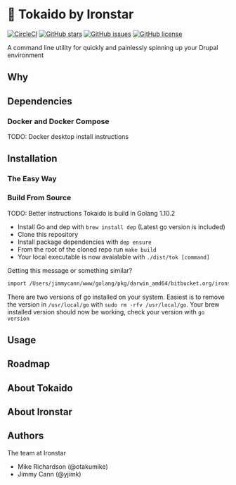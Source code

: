 # 🚅 Tokaido by Ironstar

[![CircleCI](https://circleci.com/gh/ironstar-io/tokaido.svg?style=shield)](https://circleci.com/gh/ironstar-io/tokaido)
[![GitHub stars](https://img.shields.io/github/stars/ironstar-io/tokaido.svg)](https://github.com/ironstar-io/tokaido/stargazers)
[![GitHub issues](https://img.shields.io/github/issues/ironstar-io/tokaido.svg)](https://github.com/ironstar-io/tokaido/issues)
[![GitHub license](https://img.shields.io/badge/license-BSD-blue.svg)](https://github.com/ironstar-io/tokaido)





A command line utility for quickly and painlessly spinning up your Drupal environment

## Why

## Dependencies

### Docker and Docker Compose

TODO: Docker desktop install instructions

## Installation

### The Easy Way

### Build From Source

TODO: Better instructions
Tokaido is build in Golang 1.10.2

- Install Go and dep with `brew install dep` (Latest go version is included)
- Clone this repository
- Install package dependencies with `dep ensure`
- From the root of the cloned repo run `make build`
- Your local executable is now avaialable with `./dist/tok [command]`

Getting this message or something similar?

```sh
import /Users/jimmycann/www/golang/pkg/darwin_amd64/bitbucket.org/ironstar/tokaido-cli/utils.a: object is [darwin amd64 go1.9.2 X:framepointer] expected [darwin amd64 go1.10.2 X:framepointer]
```

There are two versions of go installed on your system. Easiest is to remove the version in `/usr/local/go` with `sudo rm -rfv /usr/local/go`. Your brew installed version should now be working, check your version with `go version`

## Usage

## Roadmap

## About Tokaido

## About Ironstar

## Authors

The team at Ironstar

- Mike Richardson (@otakumike)
- Jimmy Cann (@yjimk)
